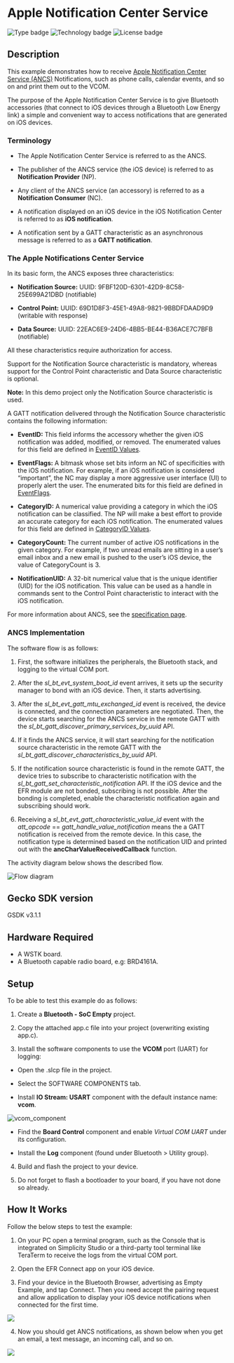 # Apple Notification Center Service #
![Type badge](https://img.shields.io/badge/dynamic/json?url=https://raw.githubusercontent.com/SiliconLabs/application_examples_ci/master/bluetooth_applications/apple_notification_center_service_common.json&label=Type&query=type&color=green)
![Technology badge](https://img.shields.io/badge/dynamic/json?url=https://raw.githubusercontent.com/SiliconLabs/application_examples_ci/master/bluetooth_applications/apple_notification_center_service_common.json&label=Technology&query=technology&color=green)
![License badge](https://img.shields.io/badge/dynamic/json?url=https://raw.githubusercontent.com/SiliconLabs/application_examples_ci/master/bluetooth_applications/apple_notification_center_service_common.json&label=License&query=license&color=green)

## Description ##
 
This example demonstrates how to receive [Apple Notification Center Service (ANCS)](https://developer.apple.com/library/content/documentation/CoreBluetooth/Reference/AppleNotificationCenterServiceSpecification/Specification/Specification.html) Notifications, such as phone calls, calendar events, and so on and print them out to the VCOM.

The purpose of the Apple Notification Center Service is to give Bluetooth accessories (that connect to iOS devices through a Bluetooth Low Energy link) a simple and convenient way to access notifications that are generated on iOS devices.

### Terminology ###

- The Apple Notification Center Service is referred to as the ANCS.

- The publisher of the ANCS service (the iOS device) is referred to as **Notification Provider** (NP).

- Any client of the ANCS service (an accessory) is referred to as a **Notification Consumer** (NC).

- A notification displayed on an iOS device in the iOS Notification Center is referred to as **iOS notification**.

- A notification sent by a GATT characteristic as an asynchronous message is referred to as a **GATT notification**.

### The Apple Notifications Center Service ###

In its basic form, the ANCS exposes three characteristics:

- **Notification Source:** UUID: 9FBF120D-6301-42D9-8C58-25E699A21DBD (notifiable)

- **Control Point:** UUID: 69D1D8F3-45E1-49A8-9821-9BBDFDAAD9D9 (writable with response)

- **Data Source:** UUID: 22EAC6E9-24D6-4BB5-BE44-B36ACE7C7BFB (notifiable)

All these characteristics require authorization for access.

Support for the Notification Source characteristic is mandatory, whereas support for the Control Point characteristic and Data Source characteristic is optional.

**Note:** In this demo project only the Notification Source characteristic is used.

A GATT notification delivered through the Notification Source characteristic contains the following information:

- **EventID:** This field informs the accessory whether the given iOS notification was added, modified, or removed. The enumerated values for this field are defined in [EventID Values](https://developer.apple.com/library/archive/documentation/CoreBluetooth/Reference/AppleNotificationCenterServiceSpecification/Appendix/Appendix.html#//apple_ref/doc/uid/TP40013460-CH3-SW3).

- **EventFlags:** A bitmask whose set bits inform an NC of specificities with the iOS notification. For example, if an iOS notification is considered “important”, the NC may display a more aggressive user interface (UI) to properly alert the user. The enumerated bits for this field are defined in [EventFlags](https://developer.apple.com/library/archive/documentation/CoreBluetooth/Reference/AppleNotificationCenterServiceSpecification/Appendix/Appendix.html#//apple_ref/doc/uid/TP40013460-CH3-SW4).

- **CategoryID:** A numerical value providing a category in which the iOS notification can be classified. The NP will make a best effort to provide an accurate category for each iOS notification. The enumerated values for this field are defined in [CategoryID Values](https://developer.apple.com/library/archive/documentation/CoreBluetooth/Reference/AppleNotificationCenterServiceSpecification/Appendix/Appendix.html#//apple_ref/doc/uid/TP40013460-CH3-SW2).

- **CategoryCount:** The current number of active iOS notifications in the given category. For example, if two unread emails are sitting in a user’s email inbox and a new email is pushed to the user’s iOS device, the value of CategoryCount is 3.

- **NotificationUID:** A 32-bit numerical value that is the unique identifier (UID) for the iOS notification. This value can be used as a handle in commands sent to the Control Point characteristic to interact with the iOS notification.

For more information about ANCS, see the [specification page](https://developer.apple.com/library/content/documentation/CoreBluetooth/Reference/AppleNotificationCenterServiceSpecification/Specification/Specification.html).

### ANCS Implementation ###

The software flow is as follows:

1. First, the software initializes the peripherals, the Bluetooth stack, and logging to the virtual COM port.

2. After the *sl_bt_evt_system_boot_id* event arrives, it sets up the security manager to bond with an iOS device. Then, it starts advertising.

3. After the *sl_bt_evt_gatt_mtu_exchanged_id* event is received, the device is connected, and the connection parameters are negotiated. Then, the device starts searching for the ANCS service in the remote GATT with the *sl_bt_gatt_discover_primary_services_by_uuid* API.

4. If it finds the ANCS service, it will start searching for the notification source characteristic in the remote GATT with the *sl_bt_gatt_discover_characteristics_by_uuid* API.

5. If the notification source characteristic is found in the remote GATT, the device tries to subscribe to characteristic notification with the *sl_bt_gatt_set_characteristic_notification* API. If the iOS device and the EFR module are not bonded, subscribing is not possible. After the bonding is completed, enable the characteristic notification again and subscribing should work.

6. Receiving a *sl_bt_evt_gatt_characteristic_value_id* event with the *att_opcode* == *gatt_handle_value_notification* means the a GATT notification is received from the remote device. In this case, the notification type is determined based on the notification UID and printed out with the **ancCharValueReceivedCallback** function.

The activity diagram below shows the described flow.

![Flow diagram](images/flow_diagram.png)
 
## Gecko SDK version ##
 
GSDK v3.1.1
 
## Hardware Required ##
 
- A WSTK board.
- A Bluetooth capable radio board, e.g: BRD4161A.
 
## Setup
 
To be able to test this example do as follows:

1. Create a **Bluetooth - SoC Empty** project.

2. Copy the attached app.c file into your project (overwriting existing app.c).

3. Install the software components to use the **VCOM** port (UART) for logging:

- Open the .slcp file in the project.

- Select the SOFTWARE COMPONENTS tab.

- Install **IO Stream: USART** component with the default instance name: **vcom**.

![vcom_component](images/vcom_component.png)

- Find the **Board Control** component  and enable *Virtual COM UART* under its configuration.

- Install the **Log** component (found under Bluetooth > Utility group).

4. Build and flash the project to your device.

5. Do not forget to flash a bootloader to your board, if you have not done so already.
 
## How It Works ##
 
Follow the below steps to test the example:

1. On your PC open a terminal program, such as the Console that is integrated on Simplicity Studio or a third-party tool terminal like TeraTerm to receive the logs from the virtual COM port.

2. Open the EFR Connect app on your iOS device. 

3. Find your device in the Bluetooth Browser, advertising as Empty Example, and tap Connect. Then you need accept the pairing request and allow application to display your iOS device notifications when connected for the first time.

![](images/pairing_request.png)

4. Now you should get ANCS notifications, as shown below when you get an email, a text message, an incoming call, and so on.

![](images/ANCS.png)
